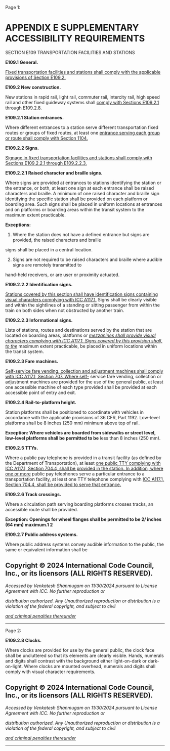 Page 1:

# APPENDIX E SUPPLEMENTARY ACCESSIBILITY REQUIREMENTS

 SECTION E109
 TRANSPORTATION FACILITIES AND STATIONS


**E109.1 General.**

[Fixed transportation facilities and stations shall comply with the applicable provisions of Section E109.2.](http://codes.iccsafe.org/#VACC2021P1_AppxE_SecE109.2)

**E109.2 New construction.**

New stations in rapid rail, light rail, commuter rail, intercity rail, high speed rail and other fixed guideway systems shall
[comply with Sections E109.2.1 through E109.2.8.](http://codes.iccsafe.org/#VACC2021P1_AppxE_SecE109.2.1)

**E109.2.1 Station entrances.**

Where different entrances to a station serve different transportation fixed routes or groups of fixed routes, at least one
[entrance serving each group or route shall comply with Section 1104.](http://codes.iccsafe.org/#VACC2021P1_Ch11_Sec1104)

**E109.2.2 Signs.**

[Signage in fixed transportation facilities and stations shall comply with Sections E109.2.2.1 through E109.2.2.3.](http://codes.iccsafe.org/#VACC2021P1_AppxE_SecE109.2.2.1)

**E109.2.2.1 Raised character and braille signs.**

Where signs are provided at entrances to stations identifying the station or the entrance, or both, at least one sign at
each entrance shall be raised characters and braille. A minimum of one raised character and braille sign identifying the
specific station shall be provided on each platform or boarding area. Such signs shall be placed in uniform locations at
entrances and on platforms or boarding areas within the transit system to the maximum extent practicable.

**Exceptions:**

1. Where the station does not have a defined entrance but signs are provided, the raised characters and braille

signs shall be placed in a central location.


2. Signs are not required to be raised characters and braille where audible signs are remotely transmitted to


hand-held receivers, or are user or proximity actuated.

**E109.2.2.2 Identification signs.**


[Stations covered by this section shall have identification signs containing visual characters complying with ICC A117.1.](http://codes.iccsafe.org/#VACC2021P1_Ch35_PromICC_RefStdICC_A117_1_17)
Signs shall be clearly visible and within the sightlines of a standing or sitting passenger from within the train on both
sides when not obstructed by another train.

**E109.2.2.3 Informational signs.**

Lists of stations, routes and destinations served by the station that are located on boarding areas, platforms or
_[mezzanines shall provide visual characters complying with ICC A117.1. Signs covered by this provision shall, to the](http://codes.iccsafe.org/#VACC2021P1_Ch35_PromICC_RefStdICC_A117_1_17)_
maximum extent practicable, be placed in uniform locations within the transit system.

**E109.2.3 Fare machines.**

[Self-service fare vending, collection and adjustment machines shall comply with ICC A117.1, Section 707. Where self-](http://codes.iccsafe.org/#VACC2021P1_Ch35_PromICC_RefStdICC_A117_1_17)
service fare vending, collection or adjustment machines are provided for the use of the general public, at least one
accessible machine of each type provided shall be provided at each accessible point of entry and exit.

**E109.2.4 Rail-to-platform height.**

Station platforms shall be positioned to coordinate with vehicles in accordance with the applicable provisions of 36 CFR,
Part 1192. Low-level platforms shall be 8 inches (250 mm) minimum above top of rail.

**Exception: Where vehicles are boarded from sidewalks or street level, low-level platforms shall be permitted to be**
less than 8 inches (250 mm).

**E109.2.5 TTYs.**

Where a public pay telephone is provided in a transit facility (as defined by the Department of Transportation), at least
[one public TTY complying with ICC A117.1, Section 704.4, shall be provided in the station. In addition, where one or more](http://codes.iccsafe.org/#VACC2021P1_Ch35_PromICC_RefStdICC_A117_1_17)
public pay telephones serve a particular entrance to a transportation facility, at least one TTY telephone complying with
[ICC A117.1, Section 704.4, shall be provided to serve that entrance.](http://codes.iccsafe.org/#VACC2021P1_Ch35_PromICC_RefStdICC_A117_1_17)


**E109.2.6 Track crossings.**

Where a circulation path serving boarding platforms crosses tracks, an accessible route shall be provided.

**Exception: Openings for wheel flanges shall be permitted to be 2/ inches (64 mm) maximum.1 2**

**E109.2.7 Public address systems.**


Where public address systems convey audible information to the public, the same or equivalent information shall be

## Copyright © 2024 International Code Council, Inc., or its licensors (ALL RIGHTS RESERVED).

_Accessed by Venkatesh Shanmugam on 11/30/2024 pursuant to License Agreement with ICC. No further reproduction or_

_distribution authorized. Any Unauthorized reproduction or distribution is a violation of the federal copyright, and subject to civil_

_[and criminal penalties thereunder](http://codes.iccsafe.org/content/VACC2021P1/appendix-e-supplementary-accessibility-requirements#VACC2021P1_AppxE_SecE109)_


-----



Page 2:

**E109.2.8 Clocks.**


Where clocks are provided for use by the general public, the clock face shall be uncluttered so that its elements are
clearly visible. Hands, numerals and digits shall contrast with the background either light-on-dark or dark-on-light. Where
clocks are mounted overhead, numerals and digits shall comply with visual character requirements.

## Copyright © 2024 International Code Council, Inc., or its licensors (ALL RIGHTS RESERVED).

_Accessed by Venkatesh Shanmugam on 11/30/2024 pursuant to License Agreement with ICC. No further reproduction or_

_distribution authorized. Any Unauthorized reproduction or distribution is a violation of the federal copyright, and subject to civil_

_[and criminal penalties thereunder](http://codes.iccsafe.org/content/VACC2021P1/appendix-e-supplementary-accessibility-requirements#VACC2021P1_AppxE_SecE109)_


-----




